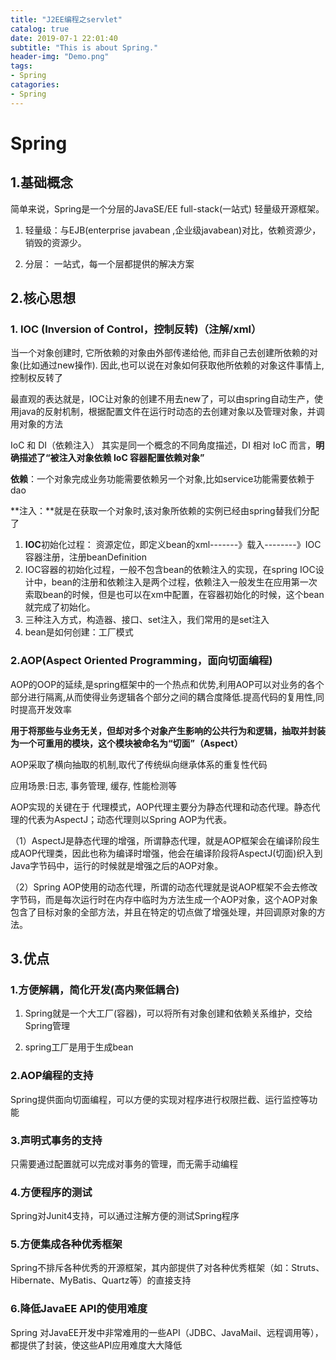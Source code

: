 ```yaml
---
title: "J2EE编程之servlet"
catalog: true
date: 2019-07-1 22:01:40
subtitle: "This is about Spring."
header-img: "Demo.png"
tags:
- Spring
catagories:
- Spring
---
```


# Spring

## 1.基础概念

简单来说，Spring是一个分层的JavaSE/EE full-stack(一站式) 轻量级开源框架。

1. 轻量级：与EJB(enterprise javabean ,企业级javabean)对比，依赖资源少，销毁的资源少。

2. 分层： 一站式，每一个层都提供的解决方案



## 2.核心思想

### 1. IOC (Inversion of Control，控制反转)（注解/xml）

当一个对象创建时, 它所依赖的对象由外部传递给他, 而非自己去创建所依赖的对象(比如通过new操作). 因此,也可以说在对象如何获取他所依赖的对象这件事情上, 控制权反转了

最直观的表达就是，IOC让对象的创建不用去new了，可以由spring自动生产，使用java的反射机制，根据配置文件在运行时动态的去创建对象以及管理对象，并调用对象的方法

IoC 和 DI（依赖注入） 其实是同一个概念的不同角度描述，DI 相对 IoC 而言，**明确描述了“被注入对象依赖 IoC 容器配置依赖对象”**

**依赖**：一个对象完成业务功能需要依赖另一个对象,比如service功能需要依赖于dao

**注入：**就是在获取一个对象时,该对象所依赖的实例已经由spring替我们分配了



1. **IOC**初始化过程：
   资源定位，即定义bean的xml-------》载入--------》IOC容器注册，注册beanDefinition
2. IOC容器的初始化过程，一般不包含bean的依赖注入的实现，在spring IOC设计中，bean的注册和依赖注入是两个过程，依赖注入一般发生在应用第一次索取bean的时候，但是也可以在xm中配置，在容器初始化的时候，这个bean就完成了初始化。
3. 三种注入方式，构造器、接口、set注入，我们常用的是set注入
4. bean是如何创建：工厂模式



### 2.AOP(Aspect Oriented Programming，面向切面编程)

AOP的OOP的延续,是spring框架中的一个热点和优势,利用AOP可以对业务的各个部分进行隔离,从而使得业务逻辑各个部分之间的耦合度降低.提高代码的复用性,同时提高开发效率

**用于将那些与业务无关，但却对多个对象产生影响的公共行为和逻辑，抽取并封装为一个可重用的模块，这个模块被命名为“切面”（Aspect）**

AOP采取了横向抽取的机制,取代了传统纵向继承体系的重复性代码

应用场景:日志, 事务管理, 缓存, 性能检测等

AOP实现的关键在于 代理模式，AOP代理主要分为静态代理和动态代理。静态代理的代表为AspectJ；动态代理则以Spring AOP为代表。

（1）AspectJ是静态代理的增强，所谓静态代理，就是AOP框架会在编译阶段生成AOP代理类，因此也称为编译时增强，他会在编译阶段将AspectJ(切面)织入到Java字节码中，运行的时候就是增强之后的AOP对象。

（2）Spring AOP使用的动态代理，所谓的动态代理就是说AOP框架不会去修改字节码，而是每次运行时在内存中临时为方法生成一个AOP对象，这个AOP对象包含了目标对象的全部方法，并且在特定的切点做了增强处理，并回调原对象的方法。



## 3.优点

### 1.方便解耦，简化开发(高内聚低耦合)

1. Spring就是一个大工厂(容器)，可以将所有对象创建和依赖关系维护，交给Spring管理

2. spring工厂是用于生成bean


### 2.AOP编程的支持

Spring提供面向切面编程，可以方便的实现对程序进行权限拦截、运行监控等功能

### 3.声明式事务的支持

只需要通过配置就可以完成对事务的管理，而无需手动编程

### 4.方便程序的测试

Spring对Junit4支持，可以通过注解方便的测试Spring程序

### 5.方便集成各种优秀框架

Spring不排斥各种优秀的开源框架，其内部提供了对各种优秀框架（如：Struts、Hibernate、MyBatis、Quartz等）的直接支持

### 6.降低JavaEE API的使用难度

Spring 对JavaEE开发中非常难用的一些API（JDBC、JavaMail、远程调用等），都提供了封装，使这些API应用难度大大降低